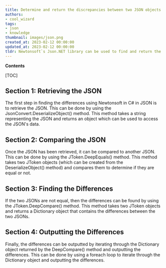 ```yaml
---
title: Determine and return the discrepancies between two JSON objects using newtonsoft's JSON library in c#
authors:
- cool_wizard
tags:
- json
- knowledge
thumbnail: images/json.png
created_at: 2023-02-12 00:00:00
updated_at: 2023-02-12 00:00:00
tldr: Newtonsoft`s Json.NET library can be used to find and return the differences between two JSON objects in C#.
---
```


**Contents**

[TOC]

## Section 1: Retrieving the JSON

The first step in finding the differences using Newtonsoft in C# in JSON is to retrieve the JSON. This can be done by using the JsonConvert.DeserializeObject() method. This method takes a string representing the JSON and returns an object which can be used to access the JSON's data.

## Section 2: Comparing the JSON

Once the JSON has been retrieved, it can be compared to another JSON. This can be done by using the JToken.DeepEquals() method. This method takes two JToken objects (which can be created from the DeserializeObject() method) and compares them to determine if they are equal or not. 

## Section 3: Finding the Differences

If the two JSONs are not equal, then the differences can be found by using the JToken.DeepCompare() method. This method takes two JToken objects and returns a Dictionary object that contains the differences between the two JSONs.

## Section 4: Outputting the Differences

Finally, the differences can be outputted by iterating through the Dictionary object returned by the DeepCompare() method and outputting the differences. This can be done by using a foreach loop to iterate through the Dictionary object and outputting the differences.
